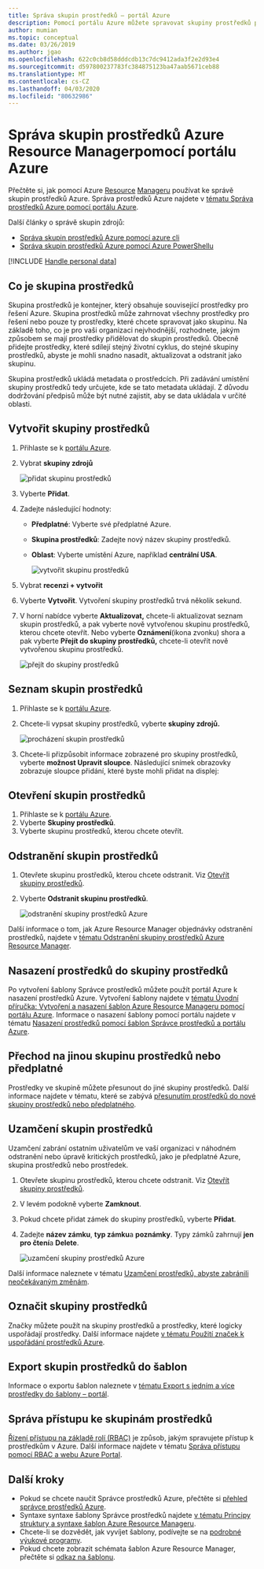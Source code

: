```yaml
---
title: Správa skupin prostředků – portál Azure
description: Pomocí portálu Azure můžete spravovat skupiny prostředků prostřednictvím Azure Resource Manageru. Ukazuje, jak vytvořit, vypsat a odstranit skupiny prostředků.
author: mumian
ms.topic: conceptual
ms.date: 03/26/2019
ms.author: jgao
ms.openlocfilehash: 622c0cb8d58dddcdb13c7dc9412ada3f2e2d93e4
ms.sourcegitcommit: d597800237783fc384875123ba47aab5671ceb88
ms.translationtype: MT
ms.contentlocale: cs-CZ
ms.lasthandoff: 04/03/2020
ms.locfileid: "80632986"
---
```

# <a name="manage-azure-resource-manager-resource-groups-by-using-the-azure-portal"></a>Správa skupin prostředků Azure Resource Managerpomocí portálu Azure

Přečtěte si, jak pomocí Azure [Resource](https://portal.azure.com) [Manageru](overview.md) používat ke správě skupin prostředků Azure. Správa prostředků Azure najdete v [tématu Správa prostředků Azure pomocí portálu Azure](manage-resources-portal.md).

Další články o správě skupin zdrojů:

- [Správa skupin prostředků Azure pomocí azure cli](manage-resources-cli.md)
- [Správa skupin prostředků Azure pomocí Azure PowerShellu](manage-resources-powershell.md)

[!INCLUDE [Handle personal data](../../../includes/gdpr-intro-sentence.md)]

## <a name="what-is-a-resource-group"></a>Co je skupina prostředků

Skupina prostředků je kontejner, který obsahuje související prostředky pro řešení Azure. Skupina prostředků může zahrnovat všechny prostředky pro řešení nebo pouze ty prostředky, které chcete spravovat jako skupinu. Na základě toho, co je pro vaši organizaci nejvhodnější, rozhodnete, jakým způsobem se mají prostředky přidělovat do skupin prostředků. Obecně přidejte prostředky, které sdílejí stejný životní cyklus, do stejné skupiny prostředků, abyste je mohli snadno nasadit, aktualizovat a odstranit jako skupinu.

Skupina prostředků ukládá metadata o prostředcích. Při zadávání umístění skupiny prostředků tedy určujete, kde se tato metadata ukládají. Z důvodu dodržování předpisů může být nutné zajistit, aby se data ukládala v určité oblasti.


## <a name="create-resource-groups"></a>Vytvořit skupiny prostředků

1. Přihlaste se k [portálu Azure](https://portal.azure.com).
2. Vybrat **skupiny zdrojů**

    ![přidat skupinu prostředků](./media/manage-resource-groups-portal/manage-resource-groups-add-group.png)
3. Vyberte **Přidat**.
4. Zadejte následující hodnoty:

   - **Předplatné**: Vyberte své předplatné Azure. 
   - **Skupina prostředků**: Zadejte nový název skupiny prostředků. 
   - **Oblast**: Vyberte umístění Azure, například **centrální USA**.

     ![vytvořit skupinu prostředků](./media/manage-resource-groups-portal/manage-resource-groups-create-group.png)
5. Vybrat **recenzi + vytvořit**
6. Vyberte **Vytvořit**. Vytvoření skupiny prostředků trvá několik sekund.
7. V horní nabídce vyberte **Aktualizovat,** chcete-li aktualizovat seznam skupin prostředků, a pak vyberte nově vytvořenou skupinu prostředků, kterou chcete otevřít. Nebo vyberte **Oznámení**(ikona zvonku) shora a pak vyberte **Přejít do skupiny prostředků,** chcete-li otevřít nově vytvořenou skupinu prostředků.

    ![přejít do skupiny prostředků](./media/manage-resource-groups-portal/manage-resource-groups-add-group-go-to-resource-group.png)

## <a name="list-resource-groups"></a>Seznam skupin prostředků

1. Přihlaste se k [portálu Azure](https://portal.azure.com).
2. Chcete-li vypsat skupiny prostředků, vyberte **skupiny zdrojů.**

    ![procházení skupin prostředků](./media/manage-resource-groups-portal/manage-resource-groups-list-groups.png)

3. Chcete-li přizpůsobit informace zobrazené pro skupiny prostředků, vyberte **možnost Upravit sloupce**. Následující snímek obrazovky zobrazuje sloupce přidání, které byste mohli přidat na displej:

## <a name="open-resource-groups"></a>Otevření skupin prostředků

1. Přihlaste se k [portálu Azure](https://portal.azure.com).
2. Vyberte **Skupiny prostředků**.
3. Vyberte skupinu prostředků, kterou chcete otevřít.

## <a name="delete-resource-groups"></a>Odstranění skupin prostředků

1. Otevřete skupinu prostředků, kterou chcete odstranit.  Viz [Otevřít skupiny prostředků](#open-resource-groups).
2. Vyberte **Odstranit skupinu prostředků**.

    ![odstranění skupiny prostředků Azure](./media/manage-resource-groups-portal/delete-group.png)

Další informace o tom, jak Azure Resource Manager objednávky odstranění prostředků, najdete v [tématu Odstranění skupiny prostředků Azure Resource Manager](delete-resource-group.md).

## <a name="deploy-resources-to-a-resource-group"></a>Nasazení prostředků do skupiny prostředků

Po vytvoření šablony Správce prostředků můžete použít portál Azure k nasazení prostředků Azure. Vytvoření šablony najdete v [tématu Úvodní příručka: Vytvoření a nasazení šablon Azure Resource Manageru pomocí portálu Azure](../templates/quickstart-create-templates-use-the-portal.md). Informace o nasazení šablony pomocí portálu najdete v tématu [Nasazení prostředků pomocí šablon Správce prostředků a portálu Azure](../templates/deploy-portal.md).

## <a name="move-to-another-resource-group-or-subscription"></a>Přechod na jinou skupinu prostředků nebo předplatné

Prostředky ve skupině můžete přesunout do jiné skupiny prostředků. Další informace najdete v tématu, které se zabývá [přesunutím prostředků do nové skupiny prostředků nebo předplatného](move-resource-group-and-subscription.md).

## <a name="lock-resource-groups"></a>Uzamčení skupin prostředků

Uzamčení zabrání ostatním uživatelům ve vaší organizaci v náhodném odstranění nebo úpravě kritických prostředků, jako je předplatné Azure, skupina prostředků nebo prostředek. 

1. Otevřete skupinu prostředků, kterou chcete odstranit.  Viz [Otevřít skupiny prostředků](#open-resource-groups).
2. V levém podokně vyberte **Zamknout**.
3. Pokud chcete přidat zámek do skupiny prostředků, vyberte **Přidat**.
4. Zadejte **název zámku**, **typ zámku**a **poznámky**. Typy zámků zahrnují **jen pro čtení**a **Delete**.

    ![uzamčení skupiny prostředků Azure](./media/manage-resource-groups-portal/manage-resource-groups-add-lock.png)

Další informace naleznete v tématu [Uzamčení prostředků, abyste zabránili neočekávaným změnám](lock-resources.md).

## <a name="tag-resource-groups"></a>Označit skupiny prostředků

Značky můžete použít na skupiny prostředků a prostředky, které logicky uspořádají prostředky. Další informace najdete [v tématu Použití značek k uspořádání prostředků Azure](tag-resources.md#portal).

## <a name="export-resource-groups-to-templates"></a>Export skupin prostředků do šablon

Informace o exportu šablon naleznete v [tématu Export s jedním a více prostředky do šablony – portál](../templates/export-template-portal.md).

## <a name="manage-access-to-resource-groups"></a>Správa přístupu ke skupinám prostředků

[Řízení přístupu na základě rolí (RBAC)](../../role-based-access-control/overview.md) je způsob, jakým spravujete přístup k prostředkům v Azure. Další informace najdete v tématu [Správa přístupu pomocí RBAC a webu Azure Portal](../../role-based-access-control/role-assignments-portal.md).

## <a name="next-steps"></a>Další kroky

- Pokud se chcete naučit Správce prostředků Azure, přečtěte si [přehled správce prostředků Azure](overview.md).
- Syntaxe syntaxe šablony Správce prostředků najdete [v tématu Principy struktury a syntaxe šablon Azure Resource Manageru](../templates/template-syntax.md).
- Chcete-li se dozvědět, jak vyvíjet šablony, podívejte se na [podrobné výukové programy](/azure/azure-resource-manager/).
- Pokud chcete zobrazit schémata šablon Azure Resource Manager, přečtěte si [odkaz na šablonu](/azure/templates/).
